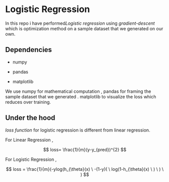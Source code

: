 # Logistic Regression

In this repo i have performed*Logistic regression* using *gradient-descent* which is optimization method on a sample dataset that we generated on our own.

## Dependencies

- numpy

- pandas

- matplotlib

We use numpy for mathematical computation , pandas for framing the sample dataset that we generated . matplotlib to visualize the loss which reduces over training.

## Under the hood

 *loss function* for logistic regression is different from linear regression.

For Linear Regression ,

$$
loss= \frac{1}{m}(y-y_{pred})^{2}
$$

For Logistic Regression ,

$$
loss = \frac{1}{m}(-ylog(h_{\theta}(x) \ -(1-y)( \ log(1-h_{\theta}(x) \ ) \ ) \ )
$$




